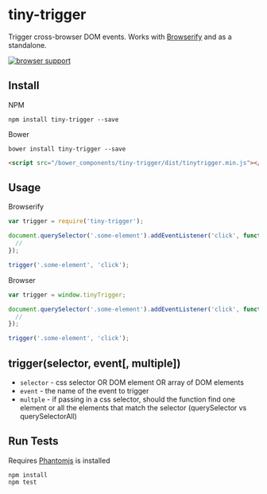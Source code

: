 # tiny-trigger
 
Trigger cross-browser DOM events. Works with [Browserify](http:/browserify.org) and as a standalone.

[![browser support](https://ci.testling.com/scottcorgan/tiny-trigger.png)](https://ci.testling.com/scottcorgan/tiny-trigger)
 
## Install

NPM

```
npm install tiny-trigger --save
```

Bower

```
bower install tiny-trigger --save
```

```html
<script src="/bower_components/tiny-trigger/dist/tinytrigger.min.js"></script>
```

## Usage

Browserify
 
```js
var trigger = require('tiny-trigger');

document.querySelector('.some-element').addEventListener('click', function (e) {
  //
});

trigger('.some-element', 'click');
```
 
Browser

```js
var trigger = window.tinyTrigger;

document.querySelector('.some-element').addEventListener('click', function (e) {
  //
});

trigger('.some-element', 'click');
```

## trigger(selector, event[, multiple])

* `selector` - css selector OR DOM element OR array of DOM elements
* `event` - the name of the event to trigger
* `multple` - if passing in a css selector, should the function find one element or all the elements that match the selector (querySelector vs querySelectorAll)

## Run Tests

Requires [Phantomjs](phantomjs.org/download.html) is installed
 
```
npm install
npm test
```
